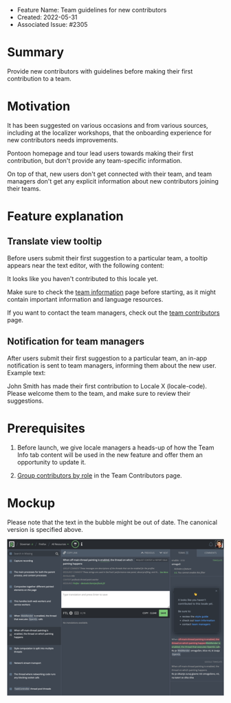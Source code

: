 - Feature Name: Team guidelines for new contributors
- Created: 2022-05-31
- Associated Issue: #2305

# Summary

Provide new contributors with guidelines before making their first contribution to a team.

# Motivation

It has been suggested on various occasions and from various sources, including at the localizer workshops, that the onboarding experience for new contributors needs improvements.

Pontoon homepage and tour lead users towards making their first contribution, but don't provide any team-specific information.

On top of that, new users don't get connected with their team, and team managers don't get any explicit information about new contributors joining their teams.

# Feature explanation

## Translate view tooltip

Before users submit their first suggestion to a particular team, a tooltip appears near the text editor, with the following content:

It looks like you haven't contributed to this locale yet.

Make sure to check the <a href="/locale-code/info">team information</a> page before starting, as it might contain important information and language resources.

If you want to contact the team managers, check out the <a href="/locale-code/contributors">team contributors</a> page.

## Notification for team managers

After users submit their first suggestion to a particular team, an in-app notification is sent to team managers, informing them about the new user. Example text:

John Smith has made their first contribution to Locale X (locale-code). Please welcome them to the team, and make sure to review their suggestions.

# Prerequisites

1. Before launch, we give locale managers a heads-up of how the Team Info tab content will be used in the new feature and offer them an opportunity to update it.

2. [Group contributors by role](https://github.com/mozilla/pontoon/issues/2157) in the Team Contributors page.

# Mockup

Please note that the text in the bubble might be out of date. The canonical version is specified above.

![](0112/mockup.png)
